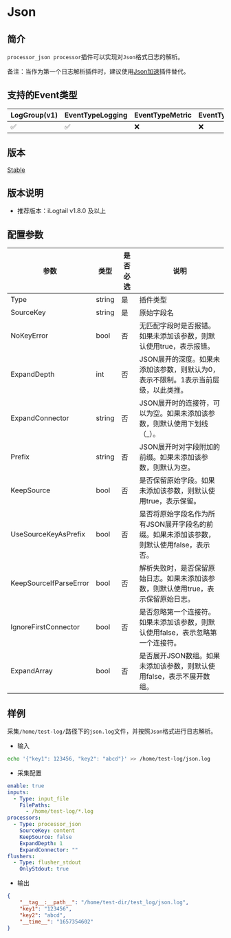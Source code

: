 # Json

## 简介

`processor_json processor`插件可以实现对`Json`格式日志的解析。

备注：当作为第一个日志解析插件时，建议使用[Json加速](../accelerator/json-accelerate.md)插件替代。

## 支持的Event类型

| LogGroup(v1) | EventTypeLogging | EventTypeMetric | EventTypeSpan |
| ------------ | ---------------- | --------------- | ------------- |
|      ✅      |      ✅           |       ❌        |      ❌       |

## 版本

[Stable](../../stability-level.md)

## 版本说明

* 推荐版本：iLogtail v1.8.0 及以上

## 配置参数

| 参数                     | 类型      | 是否必选 | 说明                                                |
| ---------------------- | ------- | ---- | ------------------------------------------------- |
| Type                   | string  | 是    | 插件类型                                              |
| SourceKey              | string  | 是    | 原始字段名                                             |
| NoKeyError             | bool | 否    | 无匹配字段时是否报错。如果未添加该参数，则默认使用true，表示报错。               |
| ExpandDepth            | int     | 否    | JSON展开的深度。如果未添加该参数，则默认为0，表示不限制。1表示当前层级，以此类推。      |
| ExpandConnector        | string  | 否    | JSON展开时的连接符，可以为空。如果未添加该参数，则默认使用下划线（\_）。           |
| Prefix                 | string  | 否    | JSON展开时对字段附加的前缀。如果未添加该参数，则默认为空。                   |
| KeepSource             | bool | 否    | 是否保留原始字段。如果未添加该参数，则默认使用true，表示保留。                 |
| UseSourceKeyAsPrefix   | bool | 否    | 是否将原始字段名作为所有JSON展开字段名的前缀。如果未添加该参数，则默认使用false，表示否。 |
| KeepSourceIfParseError | bool | 否    | 解析失败时，是否保留原始日志。如果未添加该参数，则默认使用true，表示保留原始日志。       |
| IgnoreFirstConnector   | bool | 否    | 是否忽略第一个连接符。如果未添加该参数，则默认使用false，表示忽略第一个连接符。       |
| ExpandArray            | bool | 否    | 是否展开JSON数组。如果未添加该参数，则默认使用false，表示不展开数组。       |

## 样例

采集`/home/test-log/`路径下的`json.log`文件，并按照`Json`格式进行日志解析。

* 输入

```bash
echo '{"key1": 123456, "key2": "abcd"}' >> /home/test-log/json.log
```

* 采集配置

```yaml
enable: true
inputs:
  - Type: input_file
    FilePaths: 
      - /home/test-log/*.log
processors:
  - Type: processor_json
    SourceKey: content
    KeepSource: false
    ExpandDepth: 1
    ExpandConnector: ""
flushers:
  - Type: flusher_stdout
    OnlyStdout: true
```

* 输出

```json
{
    "__tag__:__path__": "/home/test-dir/test_log/json.log",
    "key1": "123456",
    "key2": "abcd",
    "__time__": "1657354602"
}
```

